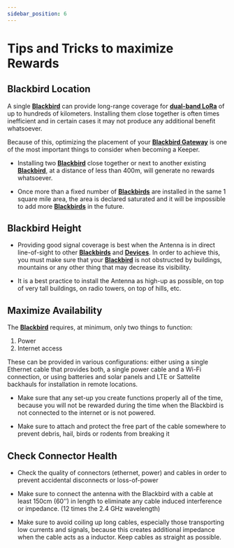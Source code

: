 ```yaml
---
sidebar_position: 6
---
```


# Tips and Tricks to maximize Rewards

## Blackbird Location

A single **[Blackbird](docs/Hardware/Blackbird/Blackbird.md)** can provide long-range coverage for **[dual-band LoRa](docs/IoT-Protocols/LoRa/Dual-band-LoRa.md)** of up to hundreds of kilometers. Installing them close together is often times inefficient and in certain cases it may not produce any additional benefit whatsoever.

Because of this, optimizing the placement of your **[Blackbird Gateway](docs/Hardware/Blackbird/Blackbird.md)** is one of the most important things to consider when becoming a Keeper. 

-	Installing two **[Blackbird](docs/Hardware/Blackbird/Blackbird.md)** close together or next to another existing **[Blackbird](docs/Hardware/Blackbird/Blackbird.md)**, at a distance of less than 400m, will generate no rewards whatsoever. 

-	Once more than a fixed number of **[Blackbirds](docs/Hardware/Blackbird/Blackbird.md)** are installed in the same 1 square mile area, the area is declared saturated and it will be impossible to add more **[Blackbirds](docs/Hardware/Blackbird/Blackbird.md)** in the future.

## Blackbird Height

-	Providing good signal coverage is best when the Antenna is in direct line-of-sight to other **[Blackbirds](docs/Hardware/Blackbird/Blackbird.md)** and **[Devices](docs/IoT-Protocols/LoRa/LoRa-Hardware.md)**. In order to achieve this, you must make sure that your **[Blackbird](docs/Hardware/Blackbird/Blackbird.md)** is not obstructed by buildings, mountains or any other thing that may decrease its visibility.

-	It is a best practice to install the Antenna as high-up as possible, on top of very tall buildings, on radio towers, on top of hills, etc. 

## Maximize Availability

The **[Blackbird](docs/Hardware/Blackbird/Blackbird.md)** requires, at minimum, only two things to function: 

1.	Power
2.	Internet access 

These can be provided in various configurations: either using a single Ethernet cable that provides both, a single power cable and a Wi-Fi connection, or using batteries and solar panels and LTE or Sattelite backhauls for installation in remote locations.

-	Make sure that any set-up you create functions properly all of the time, because you will not be rewarded during the time when the Blackbird is not connected to the internet or is not powered. 

-	Make sure to attach and protect the free part of the cable somewhere to prevent debris, hail, birds or rodents from breaking it

## Check Connector Health

-	Check the quality of connectors (ethernet, power) and cables in order to prevent accidental disconnects or loss-of-power

-	Make sure to connect the antenna with the Blackbird with a cable at least 150cm (60’’) in length to eliminate any cable induced interference or impedance. (12 times the 2.4 GHz wavelength)

-	Make sure to avoid coiling up long cables, especially those transporting low currents and signals, because this creates additional impedance when the cable acts as a inductor. Keep cables as straight as possible.

